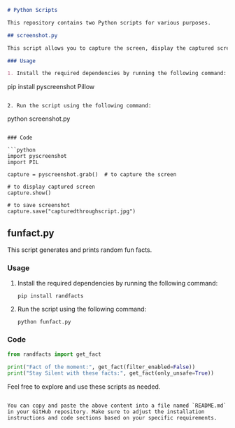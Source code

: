 ```markdown
# Python Scripts

This repository contains two Python scripts for various purposes.

## screenshot.py

This script allows you to capture the screen, display the captured screen, and save it as an image file.

### Usage

1. Install the required dependencies by running the following command:
   ```
   pip install pyscreenshot Pillow
   ```

2. Run the script using the following command:
   ```
   python screenshot.py
   ```

### Code

```python
import pyscreenshot
import PIL

capture = pyscreenshot.grab()  # to capture the screen

# to display captured screen
capture.show()

# to save screenshot
capture.save("capturedthroughscript.jpg")
```

## funfact.py

This script generates and prints random fun facts.

### Usage

1. Install the required dependencies by running the following command:
   ```
   pip install randfacts
   ```

2. Run the script using the following command:
   ```
   python funfact.py
   ```

### Code

```python
from randfacts import get_fact

print("Fact of the moment:", get_fact(filter_enabled=False))
print("Stay Silent with these facts:", get_fact(only_unsafe=True))
```

Feel free to explore and use these scripts as needed.

```

You can copy and paste the above content into a file named `README.md` in your GitHub repository. Make sure to adjust the installation instructions and code sections based on your specific requirements.
